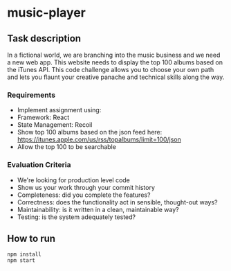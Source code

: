 # music-player

## Task description
In a fictional world, we are branching into the music business and we need a new web app.
This website needs to display the top 100 albums based on the iTunes API. This code
challenge allows you to choose your own path and lets you flaunt your creative panache
and technical skills along the way.

### Requirements
- Implement assignment using:
- Framework: React
- State Management: Recoil
- Show top 100 albums based on the json feed here:
  https://itunes.apple.com/us/rss/topalbums/limit=100/json
- Allow the top 100 to be searchable

### Evaluation Criteria
- We're looking for production level code
- Show us your work through your commit history
- Completeness: did you complete the features?
- Correctness: does the functionality act in sensible, thought-out ways?
- Maintainability: is it written in a clean, maintainable way?
- Testing: is the system adequately tested?

## How to run
```
npm install
npm start
```